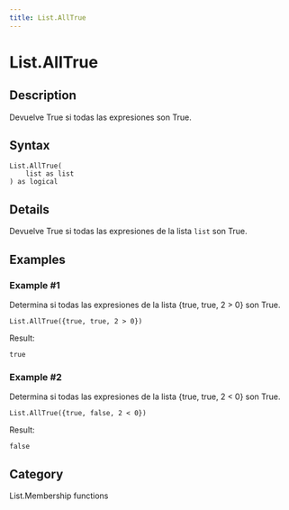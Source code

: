 ```yaml
---
title: List.AllTrue
---
```


# List.AllTrue


## Description

Devuelve True si todas las expresiones son True.


## Syntax

```powerquery
List.AllTrue(
    list as list
) as logical
```


## Details

Devuelve True si todas las expresiones de la lista <code>list</code> son True.


## Examples

### Example #1 
Determina si todas las expresiones de la lista \{true, true, 2 &gt; 0} son True.
```powerquery
List.AllTrue({true, true, 2 > 0})
```

Result: 
```powerquery
true
```


### Example #2 
Determina si todas las expresiones de la lista \{true, true, 2 &lt; 0} son True.
```powerquery
List.AllTrue({true, false, 2 < 0})
```

Result: 
```powerquery
false
```




## Category
List.Membership functions
